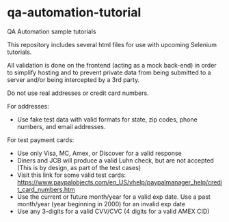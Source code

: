 # qa-automation-tutorial
QA Automation sample tutorials

This repository includes several html files for use with upcoming Selenium tutorials.

All validation is done on the frontend (acting as a mock back-end) in order to simplify hosting and to prevent private data from being submitted to a server and/or being intercepted by a 3rd party.

Do not use real addresses or credit card numbers.

For addresses:
- Use fake test data with valid formats for state, zip codes, phone numbers, and email addresses.

For test payment cards:
- Use only Visa, MC, Amex, or Discover for a valid response
- Diners and JCB will produce a valid Luhn check, but are not accepted (This is by design, as part of the test cases)
- Visit this link for some valid test cards: https://www.paypalobjects.com/en_US/vhelp/paypalmanager_help/credit_card_numbers.htm
- Use the current or future month/year for a valid exp date. Use a past month/year (year beginning in 2000) for an invalid exp date
- Use any 3-digits for a valid CVV/CVC (4 digits for a valid AMEX CID)
